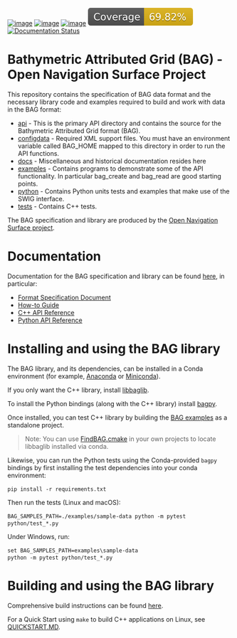 [![image](https://github.com/OpenNavigationSurface/BAG/actions/workflows/testreporting.yml/badge.svg)](https://github.com/OpenNavigationSurface/BAG/actions/workflows/testreporting.yml)
[![image](https://github.com/OpenNavigationSurface/BAG/actions/workflows/testmatrix.yml/badge.svg)](https://github.com/OpenNavigationSurface/BAG/actions/workflows/testmatrix.yml)
[![image](https://ci.appveyor.com/api/projects/status/b4y9lmrhvhlntgo2?svg=true)](https://ci.appveyor.com/project/giumas/bag)
[![image](https://raw.githubusercontent.com/OpenNavigationSurface/BAG/badges/master/coverage.svg)](https://github.com/OpenNavigationSurface/BAG/actions/workflows/testreporting.yml)
[![Documentation Status](https://readthedocs.org/projects/bag/badge/?version=stable)](https://bag.readthedocs.io/en/latest/?badge=stable)

# Bathymetric Attributed Grid (BAG) - Open Navigation Surface Project

This repository contains the specification of BAG data format and the necessary library code and examples required
to build and work with data in the BAG format:

- [api](/api) - This is the primary API directory and contains the source
    for the Bathymetric Attributed Grid format (BAG).
- [configdata](/configdata) - Required XML support files. You must have an
    environment variable called BAG_HOME mapped to this directory in
    order to run the API functions.
- [docs](/docs) - Miscellaneous and historical documentation resides here
- [examples](/examples) - Contains programs to demonstrate some of the API
    functionality. In particular bag_create and bag_read are good
    starting points.
- [python](/python) - Contains Python units tests and examples that make
    use of the SWIG interface.
- [tests](/tests) - Contains C++ tests.

The BAG specification and library are produced by the 
[Open Navigation Surface project](https://opennavigationsurface.github.io).

# Documentation

Documentation for the BAG specification and library can be found [here](https://bag.readthedocs.io/en/stable/index.html), in particular:

- [Format Specification Document](https://bag.readthedocs.io/en/stable/fsd/index.html)
- [How-to Guide](https://bag.readthedocs.io/en/stable/howto-guide/index.html)
- [C++ API Reference](https://bag.readthedocs.io/en/stable/cpp-api/index.html)
- [Python API Reference](https://bag.readthedocs.io/en/stable/python-api/index.html)

# Installing and using the BAG library

The BAG library, and its dependencies, can be installed in a Conda environment
(for example, [Anaconda](https://www.anaconda.com/download) or
[Miniconda](https://docs.conda.io/projects/miniconda/en/latest/)).

If you only want the C++ library, install 
[libbaglib](https://anaconda.org/conda-forge/libbaglib).

To install the Python bindings (along with the C++ library) install 
[bagpy](https://anaconda.org/conda-forge/bagpy).

Once installed, you can test C++ library by building the
[BAG examples](examples/README.md) as a standalone project.

> Note: You can use [FindBAG.cmake](CMakeModules/FindBAG.cmake) in your
> own projects to locate libbaglib installed via conda.

Likewise, you can run the Python tests using the Conda-provided `bagpy`
bindings by first installing the test dependencies into your conda environment:
```shell
pip install -r requirements.txt
```

Then run the tests (Linux and macOS):
```shell
BAG_SAMPLES_PATH=./examples/sample-data python -m pytest python/test_*.py
```

Under Windows, run:
```shell
set BAG_SAMPLES_PATH=examples\sample-data
python -m pytest python/test_*.py
```

# Building and using the BAG library

Comprehensive build instructions can be found [here](docs/BUILDING.md).


For a Quick Start using `make` to build C++ applications on Linux, see [QUICKSTART.MD](docs/QUICKSTART.md).
